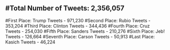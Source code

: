 #Total Number of Tweets: 2,356,057 
---
#First Place: Trump Tweets - 971,230
#Second Place: Rubio Tweets - 353,204
#Third Place: Clinton Tweets - 344,436
#Fourth Place: Cruz Tweets - 254,030
#Fifth Place: Sanders Tweets - 210,276
#Sixth Place: Jeb! Tweets - 126,664
#Seventh Place: Carson Tweets - 50,913
#Last Place: Kasich Tweets - 46,224
